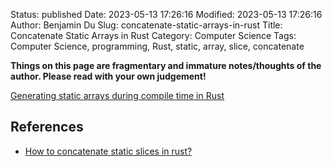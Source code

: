 Status: published
Date: 2023-05-13 17:26:16
Modified: 2023-05-13 17:26:16
Author: Benjamin Du
Slug: concatenate-static-arrays-in-rust
Title: Concatenate Static Arrays in Rust
Category: Computer Science
Tags: Computer Science, programming, Rust, static, array, slice, concatenate

**Things on this page are fragmentary and immature notes/thoughts of the author. Please read with your own judgement!**

[Generating static arrays during compile time in Rust](https://dev.to/rustyoctopus/generating-static-arrays-during-compile-time-in-rust-10d8)

## References

- [How to concatenate static slices in rust?](https://stackoverflow.com/questions/55893216/how-to-concatenate-static-slices-in-rust)

